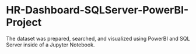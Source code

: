 # HR-Dashboard-SQLServer-PowerBI-Project
The dataset was prepared, searched, and visualized using PowerBI and SQL Server inside of a Jupyter Notebook.
